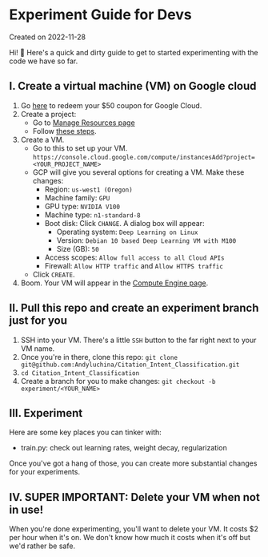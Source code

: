 # Experiment Guide for Devs
Created on 2022-11-28

Hi! :wave: Here's a quick and dirty guide to get to started experimenting with the code we have so far.

## I. Create a virtual machine (VM) on Google cloud
1. Go [here](https://gcp.secure.force.com/GCPEDU?cid=8qQrEkGd0H8GsvikMXIrOhFp89a11IvCa2lptANyWistTURZnoe01KKeoznU836Q/) to redeem your $50 coupon for Google Cloud.
2. Create a project:
    - Go to [Manage Resources page](https://console.cloud.google.com/cloud-resource-manager?walkthrough_id=resource-manager--create-project)
    - Follow [these steps](https://cloud.google.com/resource-manager/docs/creating-managing-projects#creating_a_project).
3. Create a VM.
    - Go to this to set up your VM. `https://console.cloud.google.com/compute/instancesAdd?project=<YOUR_PROJECT_NAME>`
    - GCP will give you several options for creating a VM. Make these changes:
        - Region: `us-west1 (Oregon)`
        - Machine family: `GPU`
        - GPU type: `NVIDIA V100`
        - Machine type: `n1-standard-8`
        - Boot disk: Click `CHANGE`. A dialog box will appear:
            - Operating system: `Deep Learning on Linux`
            - Version: `Debian 10 based Deep Learning VM with M100`
            - Size (GB): `50`
        - Access scopes: `Allow full access to all Cloud APIs`
        - Firewall: `Allow HTTP traffic` and `Allow HTTPS traffic`
    - Click `CREATE`.
4. Boom. Your VM will appear in the [Compute Engine page](https://console.cloud.google.com/compute/instances).

## II. Pull this repo and create an experiment branch just for you
1. SSH into your VM. There's a little `SSH` button to the far right next to your VM name.
2. Once you're in there, clone this repo: `git clone git@github.com:Andyluchina/Citation_Intent_Classification.git`
3. `cd Citation_Intent_Classification`
4. Create a branch for you to make changes: `git checkout -b experiment/<YOUR_NAME>`

## III. Experiment
Here are some key places you can tinker with:
- train.py: check out learning rates, weight decay, regularization

Once you've got a hang of those, you can create more substantial changes for your experiments.

## IV. SUPER IMPORTANT: Delete your VM when not in use!
When you're done experimenting, you'll want to delete your VM. It costs $2 per hour when it's on. We don't know how much it costs when it's off but we'd rather be safe.